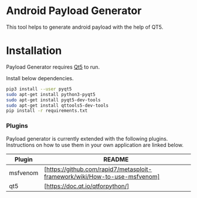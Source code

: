 # Android Payload Generator

This tool helps to generate android payload with the help of QT5.

# Installation

Payload Generator requires [Qt5](https://doc.qt.io/qtforpython/) to run.

Install below dependencies.

```sh
pip3 install --user pyqt5  
sudo apt-get install python3-pyqt5  
sudo apt-get install pyqt5-dev-tools
sudo apt-get install qttools5-dev-tools
pip install -r requirements.txt
```

### Plugins

Payload generator is currently extended with the following plugins. Instructions on how to use them in your own application are linked below.

| Plugin | README |
| ------ | ------ |
| msfvenom | [https://github.com/rapid7/metasploit-framework/wiki/How-to-use-msfvenom]|
| qt5 | [https://doc.qt.io/qtforpython/]|
